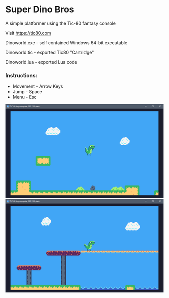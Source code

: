 # Super Dino Bros
A simple platformer using the Tic-80 fantasy console

Visit https://tic80.com

Dinoworld.exe - self contained Windows 64-bit executable

Dinoworld.tic - exported Tic80 "Cartridge"

Dinoworld.lua - exported Lua code



### Instructions:
- Movement - Arrow Keys
- Jump - Space
- Menu - Esc

![screenshot 1](./screenshot1.png)
![screenshot 2](./screenshot2.png)

